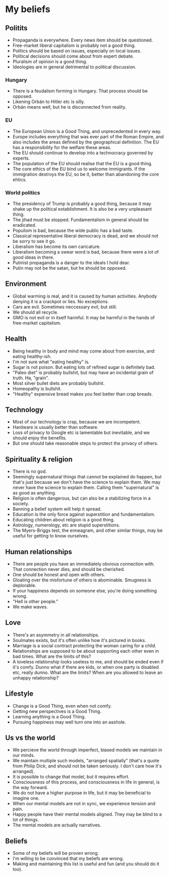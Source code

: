 # My beliefs

## Politits
- Propaganda is everywhere. Every news item should be questioned.
- Free-market liberal capitalism is probably not a good thing.
- Politics should be based on issues, especially on local issues.
- Political decisions should come about from expert debate.
- Pluralism of opinion is a good thing.
- Ideologies are in general detrimental to political discussion.

### Hungary
- There is a feudalism forming in Hungary. That process should be opposed.
- Likening Orbán to Hitler etc is silly.
- Orbán means well, but he is disconnected from reality.

### EU
- The European Union is a Good Thing, and unprecedented in every way.
- Europe includes everything that was ever part of the Roman Empire, and also includes the areas defined by the geographical definition. The EU has a responsibility for the welfare these areas.
- The EU should continue to develop into a technocracy governed by experts.
- The population of the EU should realise that the EU is a good thing.
- The core ethics of the EU bind us to welcome immigrants. If the immigration destroys the EU, so be it, better than abandoning the core ehtics.

### World politics
- The presidency of Trump is probably a good thing, because it may shake up the political establishment. It is also be a very unpleasant thing.
- The jihad must be stopped. Fundamentalism in general should be eradicated.
- Populism is bad, because the wide public has a bad taste.
- Classical representative liberal democracy is dead, and we should not be sorry to see it go.
- Liberalism has become its own caricature.
- Liberalism becoming a swear word is bad, because there were a lot of good ideas in there.
- Putinist propaganda is a danger to the ideals I hold dear.
- Putin may not be the satan, but he should be opposed.

## Environment
- Global warming is real, and it is caused by human activities. Anybody denying it is a crackpot or lies. No exceptions.
- Cars are evil. Sometimes neccessary evil, but still.
- We should all recycle.
- GMO is not evil or in itself harmful. It may be harmful in the hands of free-market capitalism.

## Health
- Being healthy in body and mind may come about from exercise, and eating healthy-ish.
- I'm not sure what "eating healthy" is.
- Sugar is not poison. But eating lots of refined sugar is definitely bad.
- "Paleo diet" is probably bullshit, but may have an incidental grain of truth. Ha, "grain".
- Most silver bullet diets are probably bullshit.
- Homeopathy is bullshit.
- "Healthy" expensive bread makes you feel better than crap breads.

## Technology
- Most of our technology is crap, because we are incompetent.
- Hardware is usually better than software.
- Loss of privacy to Google etc is lamentable but inevitable, and we should enjoy the benefits.
- But one should take reasonable steps to protect the privacy of others.

## Spirituality & religion
- There is no god.
- Seemingly supernatural things that cannot be explained do happen, but that's just because we don't have the science to explain them. We may never have the science to explain them. Calling them "supernatural" is as good as anything.
- Religion is often dangerous, but can also be a stabilizing force in a society.
- Banning a belief system will help it spread.
- Education is the only force against superstition and fundamentalism.
- Educating children about religion is a good thing. 
- Astrology, numerology, etc are stupid superstitions.
- The Myers-Briggs test, the enneagram, and other similar things, may be useful for getting to know ourselves.

## Human relationships
- There are people you have an immediately obvious connection with. That connection never dies, and should be cherished.
- One should be honest and open with others. 
- Gloating over the misfortune of others is abominable. Smugness is deplorable.
- If your happiness depends on someone else, you're doing something wrong.
- "Hell is other people."
- We make waves.

## Love
- There's an asymmetry in all relationships.
- Soulmates exists, but it's often unlike how it's pictured in books.
- Marriage is a social contract protecting the woman caring for a child. 
- Relationships are supposed to be about supporting each other even in bad times. What are the limits of this?
- A loveless relationship looks useless to me, and should be ended even if it's comfy. Dunno what if there are kids, or when one party is disabled etc, really dunno. What are the limits? When are you allowed to leave an unhappy relationship?

## Lifestyle
- Change is a Good Thing, even when not comfy.
- Getting new perspectives is a Good Thing.
- Learning anything is a Good Thing.
- Pursuing happiness may well turn one into an asshole.

## Us vs the world
- We percieve the world through imperfect, biased models we maintain in our minds.
- We maintain multiple such models, "arranged spatially" (that's a quote from Philip Dick, and should not be taken seriously. I don't care how it's arranged).
- It is possible to change that model, but it requires effort.
- Consciousness of this process, and consciousness in life in general, is the way forward.
- We do not have a higher purpose in life, but it may be beneficial to imagine one.
- When our mental models are not in sync, we experience tension and pain.
- Happy people have their mental models aligned. They may be blind to a lot of things.
- The mental models are actually narratives.

## Beliefs
- Some of my beliefs will be proven wrong.
- I'm willing to be convinced that my beliefs are wrong.
- Making and maintaining this list is useful and fun (and you should do it too).
